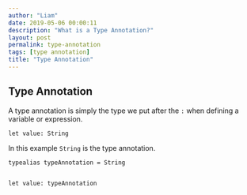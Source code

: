 ```yaml
---
author: "Liam"
date: 2019-05-06 00:00:11
description: "What is a Type Annotation?"
layout: post
permalink: type-annotation
tags: [type annotation]
title: "Type Annotation"
---
```


## Type Annotation

A type annotation is simply the type we put after the `:` when defining a variable or expression.

```
let value: String
```

In this example `String` is the type annotation.

```
typealias typeAnnotation = String


let value: typeAnnotation
```
